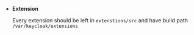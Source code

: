 * **Extension**
    
    Every extension should be left in `extenstions/src` and have build path `/var/keycloak/extensions`